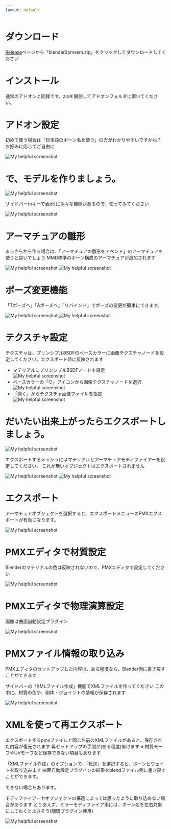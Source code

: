 ```yaml
---
layout: default
---
```

# ダウンロード
[Release](https://github.com/matunnkazumi/blender2pmxem/releases)ページから「blender2pmxem.zip」をクリックしてダウンロードしてください


# インストール
通常のアドオンと同様です。zipを展開してアドオンフォルダに置いてください。

# アドオン設定
初めて使う場合は「日本語のボーン名を使う」の方がわかりやすいですかね？　お好みに応じてご自由に

![My helpful screenshot](/assets/image/tutorial/pref.png)


# で、モデルを作りましょう。
![My helpful screenshot](/assets/image/tutorial/modeling_start.png)

サイドバー(nキーで表示)に色々な機能があるので、使ってみてください

![My helpful screenshot](/assets/image/tutorial/sidebar.png)

# アーマチュアの雛形
まっさらから作る場合は、「アーマチュアの雛形をアペンド」のアーマチュアを使うと良いでしょう
MMD標準のボーン構成のアーマチュアが追加されます

![My helpful screenshot](/assets/image/tutorial/append_armature.png)
![My helpful screenshot](/assets/image/tutorial/appended_armature.png)

# ポーズ変更機能
「Tポーズへ」「Aポーズへ」「リバインド」でポーズの変更が簡単にできます。

![My helpful screenshot](/assets/image/tutorial/UI_manual_pose_mode.png)
![My helpful screenshot](/assets/image/tutorial/a_stance.png)

# テクスチャ設定
テクスチャは、プリンシプルBSDFのベースカラーに画像テクスチャノードを設定してください。エクスポート時に反映されます

* マテリアルにプリンシプルBSDFノードを設定  
  ![My helpful screenshot](/assets/image/tutorial/PMX_Blender_Material_principled_bsdf.png)
* ベースカラーの「○」アイコンから画像テクスチャノードを選択  
  ![My helpful screenshot](/assets/image/tutorial/PMX_Blender_Material_principled_bsdf_base_color_node.png)
* 「開く」からテクスチャ画像ファイルを指定  
  ![My helpful screenshot](/assets/image/tutorial/PMX_Blender_Material_principled_bsdf_image_file.png)

# だいたい出来上がったらエクスポートしましょう。
![My helpful screenshot](/assets/image/tutorial/export.png)

エクスポートするメッシュにはマテリアルとアーマチュアモディファイアーを設定してください。
これが無いオブジェクトはエクスポートされません

![My helpful screenshot](/assets/image/tutorial/armature_modifier.png)
![My helpful screenshot](/assets/image/tutorial/material.png)

# エクスポート
アーマチュアオブジェクトを選択すると、エクスポートメニューのPMXエクスポートが有効になります。

![My helpful screenshot](/assets/image/tutorial/select_armature.png)

# PMXエディタで材質設定
Blenderのマテリアルの色は反映されないので、PMXエディタで設定してください

![My helpful screenshot](/assets/image/tutorial/pmx_editor_material_color.png)

# PMXエディタで物理演算設定
画像は曲面自動設定プラグイン

![My helpful screenshot](/assets/image/tutorial/kyokumen_plugin.png)

# PMXファイル情報の取り込み
PMXエディタのセットアップした内容は、ある程度なら、Blender側に書き戻すことができます

サイドバーの「XMLファイル作成」機能でXMLファイルを作ってください
この中に、材質の色や、剛体・ジョイントの情報が保存されます

![My helpful screenshot](/assets/image/tutorial/make_xml.png)

# XMLを使って再エクスポート
エクスポートするpmxファイルと同じ名前のXMLファイルがあると、保存された内容が復元されます
再セットアップの手間が(ある程度)省けます
※ 材質モーフやUVモーフなど保存できない項目もあります

「XMLファイル作成」のオプションで、「転送」を選択すると、ボーンとウェイトを取り込みます
曲面自動設定プラグインの結果をblendファイル側に書き戻すことができます。

できない場合もあります。

モディファイアーやオブジェクトの構造によっては思ったように取り込めない場合があります
とりあえず、ミラーモディファイア用には、ボーン名を左右対象にしておくとよさそう(闇鍋プラグイン使用)

![My helpful screenshot](/assets/image/tutorial/yaminabe_plugin.PNG)
